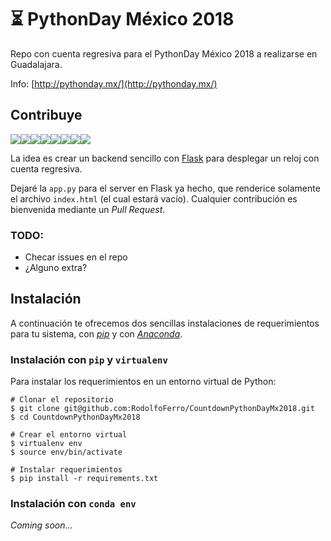 # ⏳ PythonDay México 2018

Repo con cuenta regresiva para el PythonDay México 2018 a realizarse en Guadalajara.

Info: [http://pythonday.mx/](http://pythonday.mx/)

## Contribuye

[![](https://sourcerer.io/fame/RodolfoFerro/RodolfoFerro/CountdownPythonDayMx2018/images/0)](https://sourcerer.io/fame/RodolfoFerro/RodolfoFerro/CountdownPythonDayMx2018/links/0)[![](https://sourcerer.io/fame/RodolfoFerro/RodolfoFerro/CountdownPythonDayMx2018/images/1)](https://sourcerer.io/fame/RodolfoFerro/RodolfoFerro/CountdownPythonDayMx2018/links/1)[![](https://sourcerer.io/fame/RodolfoFerro/RodolfoFerro/CountdownPythonDayMx2018/images/2)](https://sourcerer.io/fame/RodolfoFerro/RodolfoFerro/CountdownPythonDayMx2018/links/2)[![](https://sourcerer.io/fame/RodolfoFerro/RodolfoFerro/CountdownPythonDayMx2018/images/3)](https://sourcerer.io/fame/RodolfoFerro/RodolfoFerro/CountdownPythonDayMx2018/links/3)[![](https://sourcerer.io/fame/RodolfoFerro/RodolfoFerro/CountdownPythonDayMx2018/images/4)](https://sourcerer.io/fame/RodolfoFerro/RodolfoFerro/CountdownPythonDayMx2018/links/4)[![](https://sourcerer.io/fame/RodolfoFerro/RodolfoFerro/CountdownPythonDayMx2018/images/5)](https://sourcerer.io/fame/RodolfoFerro/RodolfoFerro/CountdownPythonDayMx2018/links/5)[![](https://sourcerer.io/fame/RodolfoFerro/RodolfoFerro/CountdownPythonDayMx2018/images/6)](https://sourcerer.io/fame/RodolfoFerro/RodolfoFerro/CountdownPythonDayMx2018/links/6)[![](https://sourcerer.io/fame/RodolfoFerro/RodolfoFerro/CountdownPythonDayMx2018/images/7)](https://sourcerer.io/fame/RodolfoFerro/RodolfoFerro/CountdownPythonDayMx2018/links/7)

La idea es crear un backend sencillo con [Flask](http://flask.pocoo.org/) para desplegar un reloj con cuenta regresiva.

Dejaré la `app.py` para el server en Flask ya hecho, que renderice solamente el archivo `index.html` (el cual estará vacío). Cualquier contribución es bienvenida mediante un *Pull Request*.

### TODO:
- Checar issues en el repo
- ¿Alguno extra?


## Instalación

A continuación te ofrecemos dos sencillas instalaciones de requerimientos para tu sistema, con [*pip*](https://pip.pypa.io/en/stable/installing/) y con [*Anaconda*](https://www.anaconda.com/download/).

### Instalación con `pip` y `virtualenv`

Para instalar los requerimientos en un entorno virtual de Python:

    # Clonar el repositorio
    $ git clone git@github.com:RodolfoFerro/CountdownPythonDayMx2018.git
    $ cd CountdownPythonDayMx2018

    # Crear el entorno virtual
    $ virtualenv env
    $ source env/bin/activate

    # Instalar requerimientos
    $ pip install -r requirements.txt

### Instalación con `conda env`

*Coming soon...*
